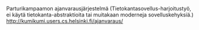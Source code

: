Parturikampaamon ajanvarausjärjestelmä (Tietokantasovellus-harjoitustyö, ei käytä tietokanta-abstraktioita tai muitakaan moderneja sovelluskehyksiä.)
http://kumikumi.users.cs.helsinki.fi/ajanvaraus/
